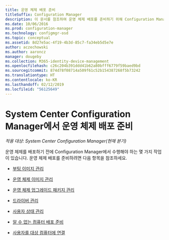 ```yaml
---
title: 운영 체제 배포 준비
titleSuffix: Configuration Manager
description: 이 문서를 참조하여 운영 체제 배포를 준비하기 위해 Configuration Manager에서 수행해야 할 작업을 알아봅니다.
ms.date: 10/06/2016
ms.prod: configuration-manager
ms.technology: configmgr-osd
ms.topic: conceptual
ms.assetid: 8d27e5ac-4f19-4b3d-85c7-fa34eb5d5e7e
author: aczechowski
ms.author: aaroncz
manager: dougeby
ms.collection: M365-identity-device-management
ms.openlocfilehash: c26c204b391ddd41b62a80bfff6779f59baed9bd
ms.sourcegitcommit: 874d78f08714a509f61c52b154387268f5b73242
ms.translationtype: HT
ms.contentlocale: ko-KR
ms.lasthandoff: 02/12/2019
ms.locfileid: "56125649"
---
```

# <a name="prepare-for-operating-system-deployment-in-system-center-configuration-manager"></a>System Center Configuration Manager에서 운영 체제 배포 준비

*적용 대상: System Center Configuration Manager(현재 분기)*

운영 체제를 배포하기 전에 Configuration Manager에서 수행해야 하는 몇 가지 작업이 있습니다. 운영 체제 배포를 준비하려면 다음 항목을 참조하세요.  

-   [부팅 이미지 관리](manage-boot-images.md)  

-   [운영 체제 이미지 관리](manage-operating-system-images.md)  

-   [운영 체제 업그레이드 패키지 관리](manage-operating-system-upgrade-packages.md)  

-   [드라이버 관리](manage-drivers.md)  

-   [사용자 상태 관리](manage-user-state.md)  

-   [알 수 없는 컴퓨터 배포 준비](prepare-for-unknown-computer-deployments.md)  

-   [사용자를 대상 컴퓨터에 연결](associate-users-with-a-destination-computer.md)  
